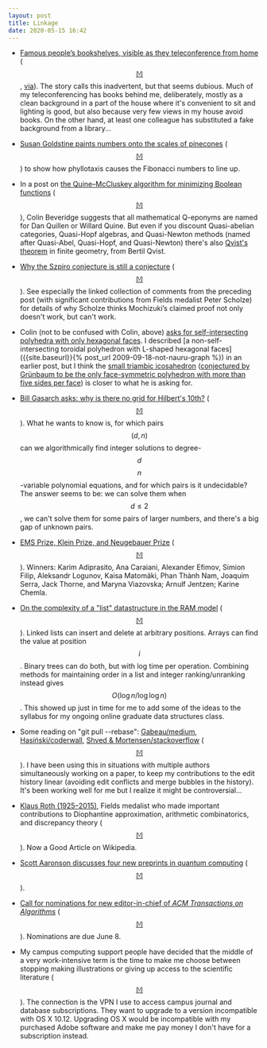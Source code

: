 ```yaml
---
layout: post
title: Linkage
date: 2020-05-15 16:42
---
```

* [Famous people’s bookshelves, visible as they teleconference from home](https://www.nytimes.com/2020/04/30/books/celebrity-bookshelves-tv-coronavirus.html) ([$$\mathbb{M}$$](https://mathstodon.xyz/@11011110/104097353853629567), [via](https://www.metafilter.com/186820/Famous-Peoples-Bookshelves)). The story calls this inadvertent, but that seems dubious. Much of my teleconferencing has books behind me, deliberately, mostly as a clean background in a part of the house where it's convenient to sit and lighting is good, but also because very few views in my house avoid books. On the other hand, at least one colleague has substituted a fake background from a library...

* [Susan Goldstine paints numbers onto the scales of pinecones](http://faculty.smcm.edu/sgoldstine/pinecones.html) ([$$\mathbb{M}$$](https://mathstodon.xyz/@11011110/104102680813443034)) to show how phyllotaxis causes the Fibonacci numbers to line up.

* In a post on [the Quine–McCluskey algorithm for minimizing Boolean functions](https://www.flyingcoloursmaths.co.uk/dictionary-of-mathematical-eponymy-the-quine-mccluskey-algorithm/) ([$$\mathbb{M}$$](https://mathstodon.xyz/@11011110/104114018052115751)), Colin Beveridge suggests that all mathematical Q-eponyms are named for Dan Quillen or Willard Quine. But even if you discount Quasi-abelian categories, Quasi-Hopf algebras, and Quasi-Newton methods (named after Quasi-Abel, Quasi-Hopf, and Quasi-Newton) there's also [Qvist's theorem](https://en.wikipedia.org/wiki/Qvist%27s_theorem) in finite geometry, from Bertil Qvist.

* [Why the Szpiro conjecture is still a conjecture](https://www.math.columbia.edu/~woit/wordpress/?p=11723) ([$$\mathbb{M}$$](https://mathstodon.xyz/@11011110/104120078920669171)). See especially the linked collection of comments from the preceding post (with significant contributions from Fields medalist Peter Scholze) for details of why Scholze thinks Mochizuki’s claimed proof not only doesn't work, but can't work.

* Colin (not to be confused with Colin, above) [asks for self-intersecting polyhedra with only hexagonal faces](https://mathstodon.xyz/@ColinTheMathmo/104123191826114771). I described [a non-self-intersecting toroidal polyhedron with L-shaped hexagonal faces]({{site.baseurl}}{% post_url 2009-09-18-not-nauru-graph %}) in an earlier post, but I think the [small triambic icosahedron](https://en.wikipedia.org/wiki/Small_triambic_icosahedron) ([conjectured by Grünbaum to be the only face-symmetric polyhedron with more than five sides per face](https://digital.lib.washington.edu/researchworks/handle/1773/4593)) is closer to what he is asking for.

* [Bill Gasarch asks: why is there no grid for Hilbert's 10th?](https://blog.computationalcomplexity.org/2020/05/why-is-there-no-dn-grid-for-hilberts.html) ([$$\mathbb{M}$$](https://mathstodon.xyz/@11011110/104131498905150965)). What he wants to know is, for which pairs $$(d,n)$$ can we algorithmically find integer solutions to degree-$$d$$ $$n$$-variable polynomial equations, and for which pairs is it undecidable? The answer seems to be: we can solve them when $$d\le 2$$, we can't solve them for some pairs of larger numbers, and there's a big gap of unknown pairs.

* [EMS Prize, Klein Prize, and Neugebauer Prize](https://euro-math-soc.eu/news/20/05/8/prize-winners-announced) ([$$\mathbb{M}$$](https://mathstodon.xyz/@11011110/104133715419191450)). Winners: Karim Adiprasito, Ana Caraiani, Alexander Efimov, Simion Filip, Aleksandr Logunov, Kaisa Matomäki, Phan Thành Nam, Joaquim Serra, Jack Thorne, and Maryna Viazovska; Arnulf Jentzen; Karine Chemla.

* [On the complexity of a "list" datastructure in the RAM model](https://cstheory.stackexchange.com/q/46746/95) ([$$\mathbb{M}$$](https://mathstodon.xyz/@11011110/104142162759402806)). Linked lists can insert and delete at arbitrary positions. Arrays can find the value at position $$i$$. Binary trees can do both, but with log time per operation. Combining methods for maintaining order in a list and integer ranking/unranking instead gives $$O(\log n/\log\log n)$$. This showed up just in time for me to add some of the ideas to the syllabus for my ongoing online graduate data structures class.

* Some reading on "git pull --rebase": [Gabeau/medium](https://medium.com/@DGabeau/git-pull-rebase-vs-git-pull-c2b352fe53aa), [Hasiński/coderwall](https://coderwall.com/p/7aymfa/please-oh-please-use-git-pull-rebase), [Shved & Mortensen/stackoverflow](https://stackoverflow.com/questions/2472254/when-should-i-use-git-pull-rebase) <span style="white-space:nowrap">([$$\mathbb{M}$$](https://mathstodon.xyz/@11011110/104145964667479373)).</span> I have been using this in situations with multiple authors simultaneously working on a paper, to keep my contributions to the edit history linear (avoiding edit conflicts and merge bubbles in the history). It's been working well for me but I realize it might be controversial...

* [Klaus Roth (1925–2015)](https://en.wikipedia.org/wiki/Klaus_Roth), Fields medalist who made important contributions to Diophantine approximation, arithmetic combinatorics, and discrepancy theory ([$$\mathbb{M}$$](https://mathstodon.xyz/@11011110/104151822927869863)). Now a Good Article on Wikipedia.

* [Scott Aaronson discusses four new preprints in quantum computing](https://www.scottaaronson.com/blog/?p=4794) ([$$\mathbb{M}$$](https://mathstodon.xyz/@11011110/104164952895881843)).

* [Call for nominations for new editor-in-chief of _ACM Transactions on Algorithms_](https://thmatters.wordpress.com/2020/05/14/call-for-nominations-for-talg-new-editor-in-chief/) ([$$\mathbb{M}$$](https://mathstodon.xyz/@11011110/104168138945005653)). Nominations are due <span style="white-space:nowrap">June 8.</span>

* My campus computing support people have decided that the middle of a very work-intensive term is the time to make me choose between stopping making illustrations or giving up access to the scientific literature ([$$\mathbb{M}$$](https://mathstodon.xyz/@11011110/104174466523993151)). The connection is the VPN I use to access campus journal and database subscriptions. They want to upgrade to a version incompatible with OS X 10.12. Upgrading OS X would be incompatible with my purchased Adobe software and make me pay money I don't have for a subscription instead.